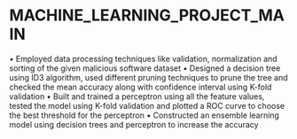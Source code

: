 # MACHINE_LEARNING_PROJECT_MAIN
•	Employed data processing techniques like validation, normalization and sorting of the given malicious software dataset
•	Designed a decision tree using ID3 algorithm, used different pruning techniques to prune the tree and checked the mean accuracy along with confidence interval using K-fold validation
•	Built and trained a perceptron using all the feature values, tested the model using K-fold validation and plotted a ROC curve to choose the best threshold for the perceptron
•	Constructed an ensemble learning model using decision trees and perceptron to increase the accuracy  
